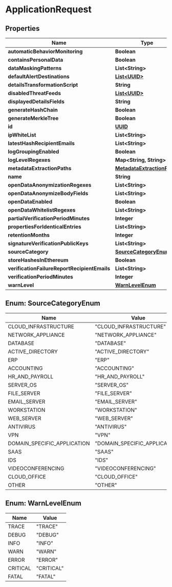 
# ApplicationRequest

## Properties
Name | Type | Description | Notes
------------ | ------------- | ------------- | -------------
**automaticBehaviorMonitoring** | **Boolean** |  |  [optional]
**containsPersonalData** | **Boolean** |  |  [optional]
**dataMaskingPatterns** | **List&lt;String&gt;** |  |  [optional]
**defaultAlertDestinations** | [**List&lt;UUID&gt;**](UUID.md) |  |  [optional]
**detailsTransformationScript** | **String** |  |  [optional]
**disabledThreatFeeds** | [**List&lt;UUID&gt;**](UUID.md) |  |  [optional]
**displayedDetailsFields** | **String** |  |  [optional]
**generateHashChain** | **Boolean** |  |  [optional]
**generateMerkleTree** | **Boolean** |  |  [optional]
**id** | [**UUID**](UUID.md) |  |  [optional]
**ipWhiteList** | **List&lt;String&gt;** |  |  [optional]
**latestHashRecipientEmails** | **List&lt;String&gt;** |  |  [optional]
**logGroupingEnabled** | **Boolean** |  |  [optional]
**logLevelRegexes** | **Map&lt;String, String&gt;** |  |  [optional]
**metadataExtractionPaths** | [**MetadataExtractionPaths**](MetadataExtractionPaths.md) |  |  [optional]
**name** | **String** |  |  [optional]
**openDataAnonymizationRegexes** | **List&lt;String&gt;** |  |  [optional]
**openDataAnonymizeBodyFields** | **List&lt;String&gt;** |  |  [optional]
**openDataEnabled** | **Boolean** |  |  [optional]
**openDataWhitelistRegexes** | **List&lt;String&gt;** |  |  [optional]
**partialVerificationPeriodMinutes** | **Integer** |  |  [optional]
**propertiesForIdenticalEntries** | **List&lt;String&gt;** |  |  [optional]
**retentionMonths** | **Integer** |  |  [optional]
**signatureVerificationPublicKeys** | **List&lt;String&gt;** |  |  [optional]
**sourceCategory** | [**SourceCategoryEnum**](#SourceCategoryEnum) |  |  [optional]
**storeHashesInEthereum** | **Boolean** |  |  [optional]
**verificationFailureReportRecipientEmails** | **List&lt;String&gt;** |  |  [optional]
**verificationPeriodMinutes** | **Integer** |  |  [optional]
**warnLevel** | [**WarnLevelEnum**](#WarnLevelEnum) |  |  [optional]


<a name="SourceCategoryEnum"></a>
## Enum: SourceCategoryEnum
Name | Value
---- | -----
CLOUD_INFRASTRUCTURE | &quot;CLOUD_INFRASTRUCTURE&quot;
NETWORK_APPLIANCE | &quot;NETWORK_APPLIANCE&quot;
DATABASE | &quot;DATABASE&quot;
ACTIVE_DIRECTORY | &quot;ACTIVE_DIRECTORY&quot;
ERP | &quot;ERP&quot;
ACCOUNTING | &quot;ACCOUNTING&quot;
HR_AND_PAYROLL | &quot;HR_AND_PAYROLL&quot;
SERVER_OS | &quot;SERVER_OS&quot;
FILE_SERVER | &quot;FILE_SERVER&quot;
EMAIL_SERVER | &quot;EMAIL_SERVER&quot;
WORKSTATION | &quot;WORKSTATION&quot;
WEB_SERVER | &quot;WEB_SERVER&quot;
ANTIVIRUS | &quot;ANTIVIRUS&quot;
VPN | &quot;VPN&quot;
DOMAIN_SPECIFIC_APPLICATION | &quot;DOMAIN_SPECIFIC_APPLICATION&quot;
SAAS | &quot;SAAS&quot;
IDS | &quot;IDS&quot;
VIDEOCONFERENCING | &quot;VIDEOCONFERENCING&quot;
CLOUD_OFFICE | &quot;CLOUD_OFFICE&quot;
OTHER | &quot;OTHER&quot;


<a name="WarnLevelEnum"></a>
## Enum: WarnLevelEnum
Name | Value
---- | -----
TRACE | &quot;TRACE&quot;
DEBUG | &quot;DEBUG&quot;
INFO | &quot;INFO&quot;
WARN | &quot;WARN&quot;
ERROR | &quot;ERROR&quot;
CRITICAL | &quot;CRITICAL&quot;
FATAL | &quot;FATAL&quot;



